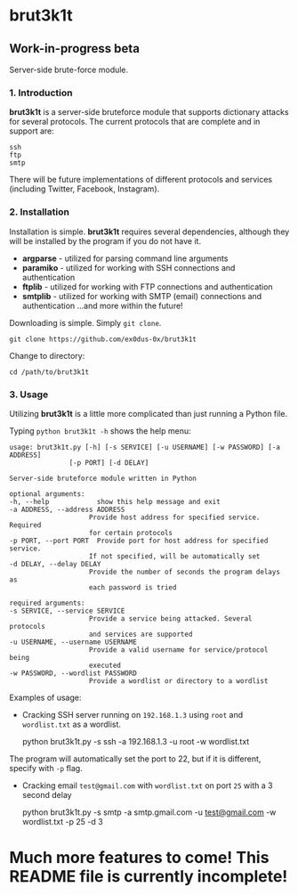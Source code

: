 # brut3k1t
## Work-in-progress beta
Server-side brute-force module.

### 1. Introduction

__brut3k1t__ is a server-side bruteforce module that supports dictionary attacks for several protocols.
The current protocols that are complete and in support are:

    ssh
    ftp
    smtp

There will be future implementations of different protocols and services (including Twitter, Facebook, Instagram).

### 2. Installation

Installation is simple. __brut3k1t__ requires several dependencies, although they will be installed by the
program if you do not have it.

* __argparse__ - utilized for parsing command line arguments
* __paramiko__ - utilized for working with SSH connections and authentication
* __ftplib__ - utilized for working with FTP connections and authentication
* __smtplib__ - utilized for working with SMTP (email) connections and authentication
...and more within the future!

Downloading is simple. Simply `git clone`.

    git clone https://github.com/ex0dus-0x/brut3k1t

Change to directory:

    cd /path/to/brut3k1t

### 3. Usage

Utilizing __brut3k1t__ is a little more complicated than just running a Python file.

Typing `python brut3k1t -h` shows the help menu:

    usage: brut3k1t.py [-h] [-s SERVICE] [-u USERNAME] [-w PASSWORD] [-a ADDRESS]
                   [-p PORT] [-d DELAY]

    Server-side bruteforce module written in Python

    optional arguments:
    -h, --help            show this help message and exit
    -a ADDRESS, --address ADDRESS
                        Provide host address for specified service. Required
                        for certain protocols
    -p PORT, --port PORT  Provide port for host address for specified service.
                        If not specified, will be automatically set
    -d DELAY, --delay DELAY
                        Provide the number of seconds the program delays as
                        each password is tried

    required arguments:
    -s SERVICE, --service SERVICE
                        Provide a service being attacked. Several protocols
                        and services are supported
    -u USERNAME, --username USERNAME
                        Provide a valid username for service/protocol being
                        executed
    -w PASSWORD, --wordlist PASSWORD
                        Provide a wordlist or directory to a wordlist

Examples of usage:

* Cracking SSH server running on `192.168.1.3` using `root` and `wordlist.txt` as a wordlist.

    python brut3k1t.py -s ssh -a 192.168.1.3 -u root -w wordlist.txt

The program will automatically set the port to 22, but if it is different, specify with `-p` flag.

* Cracking email `test@gmail.com` with `wordlist.txt` on port `25` with a 3 second delay

    python brut3k1t.py -s smtp -a smtp.gmail.com -u test@gmail.com -w wordlist.txt -p 25 -d 3


# Much more features to come! This README file is currently incomplete!
